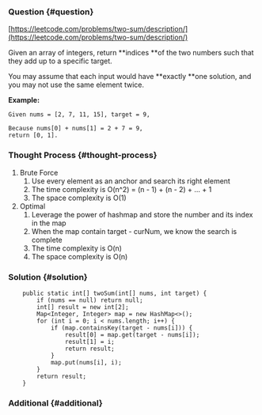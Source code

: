 ### Question {#question}

[https://leetcode.com/problems/two-sum/description/](https://leetcode.com/problems/two-sum/description/)

Given an array of integers, return **indices **of the two numbers such that they add up to a specific target.

You may assume that each input would have **exactly **one solution, and you may not use the same element twice.

**Example:**

```
Given nums = [2, 7, 11, 15], target = 9,

Because nums[0] + nums[1] = 2 + 7 = 9,
return [0, 1].

```

### Thought Process {#thought-process}

1. Brute Force
   1. Use every element as an anchor and search its right element
   2. The time complexity is O\(n^2\) = \(n - 1\) + \(n - 2\) + ... + 1
   3. The space complexity is O\(1\)
2. Optimal
   1. Leverage the power of hashmap and store the number and its index in the map
   2. When the map contain target - curNum, we know the search is complete
   3. The time complexity is O\(n\)
   4. The space complexity is O\(n\)

### Solution {#solution}

```
	public static int[] twoSum(int[] nums, int target) {
		if (nums == null) return null;
		int[] result = new int[2];
		Map<Integer, Integer> map = new HashMap<>();
		for (int i = 0; i < nums.length; i++) {
			if (map.containsKey(target - nums[i])) {
				result[0] = map.get(target - nums[i]);
				result[1] = i;
				return result;
			}
			map.put(nums[i], i);
		}
		return result;
	}
```

### Additional {#additional}



